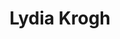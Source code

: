 ---
title: Lydia Krogh
headshot: images/uploads/Lydia_Krogh.jpg
role: Signage
year: Senior
major: Industrial Design & Illustration
webpage: https://lydiakrogh.myportfolio.com
---